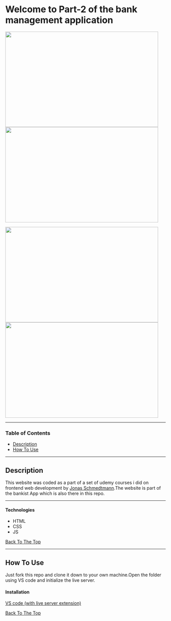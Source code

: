 # Welcome to Part-2 of the bank management application

<p float="left">
<img src="https://user-images.githubusercontent.com/85004364/125160842-d46d1b00-e19c-11eb-8ee6-76b53f08d33c.png"  width="480" height="300">
<img src="https://user-images.githubusercontent.com/85004364/125160843-d59e4800-e19c-11eb-87a3-24ba90558b13.png"  width="480" height="300">
</p>
<p float="left">
<img src="https://user-images.githubusercontent.com/85004364/125160844-d59e4800-e19c-11eb-9fce-1b071c15d31a.png"  width="480" height="300">
<img src="https://user-images.githubusercontent.com/85004364/125160845-d636de80-e19c-11eb-97df-a5bd0e9a0c8c.png"  width="480" height="300">
</p>

---

### Table of Contents

- [Description](#description)
- [How To Use](#how-to-use)

---

## Description
This website was coded as a part of a set of udemy courses i did on frontend web development by [Jonas Schmedtmann](https://www.udemy.com/user/jonasschmedtmann/).The website is part of the bankist App which is also there in this repo. 

---

#### Technologies

- HTML
- CSS
- JS

[Back To The Top](#Welcome-to-Part-2-of-the-bank-management-app)

---

## How To Use
Just fork this repo and clone it down to your own machine.Open the folder using VS code and initialize the live server.

#### Installation
[VS code (with live server extension)](https://marketplace.visualstudio.com/items?itemName=ritwickdey.LiveServer)

[Back To The Top](#Welcome-to-Part-2-of-the-bank-management-app)
